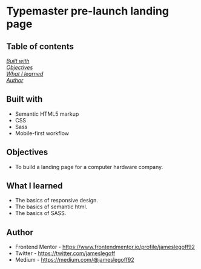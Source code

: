 #  Typemaster pre-launch landing page

## Table of contents
*[Built with](#built-with)*  
*[Objectives](#objectives)*  
*[What I learned](#what-i-learned)*  
*[Author](#author)*

## Built with

- Semantic HTML5 markup
- CSS
- Sass
- Mobile-first workflow

## Objectives

- To build a landing page for a computer hardware company.

## What I learned

- The basics of responsive design.
- The basics of semantic html.
- The basics of SASS.

## Author

- Frontend Mentor - https://www.frontendmentor.io/profile/jameslegoff92
- Twitter - https://twitter.com/jameslegoff
- Medium - https://medium.com/@jameslegoff92
